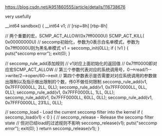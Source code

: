 https://blog.csdn.net/A951860555/article/details/116738676


very usefully

__int64 sandbox()
{
  __int64 v1; // [rsp+8h] [rbp-8h]
  
  // 两个重要的宏，SCMP_ACT_ALLOW(0x7fff0000U) SCMP_ACT_KILL( 0x00000000U)
  // seccomp初始化，参数为0表示白名单模式，参数为0x7fff0000U则为黑名单模式
  v1 = seccomp_init(0LL);
  if ( !v1 )
  {
    puts("seccomp error");
    exit(0);
  }
  
  // seccomp_rule_add添加规则
  // v1对应上面初始化的返回值
  // 0x7fff0000即对应宏SCMP_ACT_ALLOW
  // 第三个参数代表对应的系统调用号，0-->read/1-->write/2-->open/60-->exit
  // 第四个参数表示是否需要对对应系统调用的参数做出限制以及指示做出限制的个数，传0不做任何限制
  seccomp_rule_add(v1, 0x7FFF0000LL, 2LL, 0LL);
  seccomp_rule_add(v1, 0x7FFF0000LL, 0LL, 0LL);
  seccomp_rule_add(v1, 0x7FFF0000LL, 1LL, 0LL);
  seccomp_rule_add(v1, 0x7FFF0000LL, 60LL, 0LL);
  seccomp_rule_add(v1, 0x7FFF0000LL, 231LL, 0LL);

  // seccomp_load - Load the current seccomp filter into the kernel
  if ( seccomp_load(v1) < 0 )
  {
  	// seccomp_release - Release the seccomp filter state
  	// 但对已经load的过滤规则不影响
    seccomp_release(v1);
    puts("seccomp error");
    exit(0);
  }
  return seccomp_release(v1);
}

